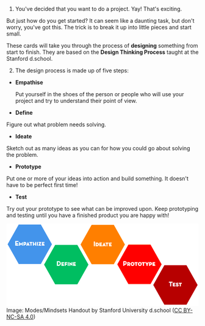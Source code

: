 1. You've decided that you want to do a project. Yay! That's exciting. 

 But just how do you get started? It can seem like a daunting task, but don't worry, you've got this. The trick is to break it up into little pieces and start small. 
 
 These cards will take you through the process of **designing** something from start to finish. They are based on the **Design Thinking Process** taught at the Stanford d.school.

2. The design process is made up of five steps:
 * **Empathise**
 
   Put yourself in the shoes of the person or people who will use your project and try to understand their point of view.
 * **Define**
 
 Figure out what problem needs solving.
 * **Ideate**
 
 Sketch out as many ideas as you can for how you could go about solving the problem.
 * **Prototype**
 
 Put one or more of your ideas into action and build something. It doesn't have to be perfect first time!
 * **Test**
 
 Try out your prototype to see what can be improved upon. Keep prototyping and testing until you have a finished product you are happy with!


![](designthinkingsteps.png)
Image: Modes/Mindsets Handout by Stanford University d.school \([CC BY-NC-SA 4.0](https://creativecommons.org/licenses/by-nc-sa/4.0/)\) 






